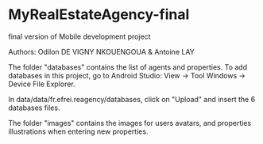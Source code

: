 # MyRealEstateAgency-final
final version of Mobile development project

Authors:
Odilon DE VIGNY NKOUENGOUA & Antoine LAY

The folder "databases" contains the list of agents and properties. To add databases in this project, go to Android Studio: View -> Tool Windows -> Device File Explorer.

In data/data/fr.efrei.reagency/databases, click on "Upload" and insert the 6 databases files.

The folder "images" contains the images for users avatars, and properties illustrations when entering new properties.
